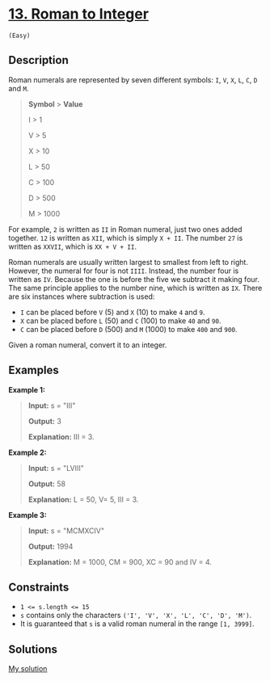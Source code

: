 # [13. Roman to Integer](https://LeetCode.com/problems/roman-to-integer/)
`(Easy)`

## Description
Roman numerals are represented by seven different symbols: `I`, `V`, `X`, `L`, `C`, `D` and `M`.

> **Symbol** > **Value**
> 
> I          > 1
> 
> V          > 5
> 
> X          > 10
> 
> L          > 50
> 
> C          > 100
> 
> D          > 500
> 
> M          > 1000

For example, `2` is written as `II` in Roman numeral, just two ones added together. `12` is written as `XII`, which is simply `X + II`. The number `27` is written as `XXVII`, which is `XX + V + II`.

Roman numerals are usually written largest to smallest from left to right. However, the numeral for four is not `IIII`. Instead, the number four is written as `IV`. Because the one is before the five we subtract it making four. The same principle applies to the number nine, which is written as `IX`. There are six instances where subtraction is used:
- `I` can be placed before `V` (5) and `X` (10) to make `4` and `9`.
- `X` can be placed before `L` (50) and `C` (100) to make `40` and `90`.
- `C` can be placed before `D` (500) and `M` (1000) to make `400` and `900`.

Given a roman numeral, convert it to an integer.

## Examples
**Example 1:**
> **Input:** s = "III"
> 
> **Output:** 3
> 
> **Explanation:** III = 3.

**Example 2:**
> **Input:** s = "LVIII"
> 
> **Output:** 58
> 
> **Explanation:** L = 50, V= 5, III = 3.

**Example 3:**
> **Input:** s = "MCMXCIV"
> 
> **Output:** 1994
> 
> **Explanation:** M = 1000, CM = 900, XC = 90 and IV = 4.

## Constraints
- `1 <= s.length <= 15`
- `s` contains only the characters `('I', 'V', 'X', 'L', 'C', 'D', 'M')`.
- It is guaranteed that `s` is a valid roman numeral in the range `[1, 3999]`.

## Solutions
[My solution](https://LeetCode.com/problems/roman-to-integer/solutions/5028914/roman-to-integer/)
